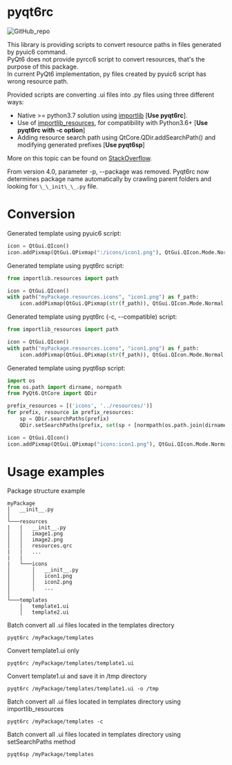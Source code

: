 # pyqt6rc

![GitHub_repo](https://img.shields.io/github/license/domarm-comat/pyqt6rc?style=for-the-badge)

This library is providing scripts to convert resource paths in files generated by pyuic6 command.  
PyQt6 does not provide pyrcc6 script to convert resources, that's the purpose of this package.  
In current PyQt6 implementation, py files created by pyuic6 script has wrong resource path.   

Provided scripts are converting .ui files into .py files using three different ways:  

* Native >= python3.7 solution
  using [importlib](https://docs.python.org/3/library/importlib.html#module-importlib.resources) [**Use pyqt6rc**].
* Use of [importlib_resources](https://importlib-resources.readthedocs.io/en/latest/), for compatibility with
  Python3.6+ [**Use pyqt6rc with -c option**]
* Adding resource search path using QtCore.QDir.addSearchPath() and modifying generated prefixes [**Use pyqt6sp**]

More on this topic can be found on [StackOverflow](https://stackoverflow.com/questions/66099225/how-can-resources-be-provided-in-pyqt6-which-has-no-pyrcc).

From version 4.0, parameter -p, --package was removed. Pyqt6rc now determines package name automatically by crawling
parent folders and looking for `\_\_init\_\_.py` file.

# Conversion #

Generated template using pyuic6 script:

```python
icon = QtGui.QIcon()
icon.addPixmap(QtGui.QPixmap(":/icons/icon1.png"), QtGui.QIcon.Mode.Normal, QtGui.QIcon.State.Off)
```

Generated template using pyqt6rc script:

```python
from importlib.resources import path

icon = QtGui.QIcon()
with path("myPackage.resources.icons", "icon1.png") as f_path:
    icon.addPixmap(QtGui.QPixmap(str(f_path)), QtGui.QIcon.Mode.Normal, QtGui.QIcon.State.Off)
```

Generated template using pyqt6rc (-c, --compatible) script:

```python
from importlib_resources import path

icon = QtGui.QIcon()
with path("myPackage.resources.icons", "icon1.png") as f_path:
    icon.addPixmap(QtGui.QPixmap(str(f_path)), QtGui.QIcon.Mode.Normal, QtGui.QIcon.State.Off)
```

Generated template using pyqt6sp script:

```python
import os
from os.path import dirname, normpath
from PyQt6.QtCore import QDir

prefix_resources = [('icons', '../resources/')]
for prefix, resource in prefix_resources:
    sp = QDir.searchPaths(prefix)
    QDir.setSearchPaths(prefix, set(sp + [normpath(os.path.join(dirname(__file__), resource))]))

icon = QtGui.QIcon()
icon.addPixmap(QtGui.QPixmap("icons:icon1.png"), QtGui.QIcon.Mode.Normal, QtGui.QIcon.State.Off)
```

# Usage examples #

Package structure example

```
myPackage
│   __init__.py    
│
└───resources
|   |   __init__.py
│   │   image1.png
│   │   image2.png
│   │   resources.qrc
|   |   ...
|   |
|   └───icons
│       │   __init__.py
│       │   icon1.png
│       │   icon2.png
│       │   ...
│   
└───templates
    │   template1.ui
    │   template2.ui
```

Batch convert all .ui files located in the templates directory

```shell
pyqt6rc /myPackage/templates
```

Convert template1.ui only

```shell
pyqt6rc /myPackage/templates/template1.ui
```

Convert template1.ui and save it in /tmp directory

```shell
pyqt6rc /myPackage/templates/template1.ui -o /tmp
```

Batch convert all .ui files located in templates directory using importlib_resources

```shell
pyqt6rc /myPackage/templates -c
```

Batch convert all .ui files located in templates directory using setSearchPaths method

```shell
pyqt6sp /myPackage/templates
```